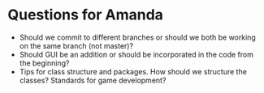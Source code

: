# Questions for Amanda

- Should we commit to different branches or should we both be working on the same branch (not master)? 
- Should GUI be an addition or should be incorporated in the code from the beginning?
- Tips for class structure and packages. How should we structure the classes? Standards for game development?